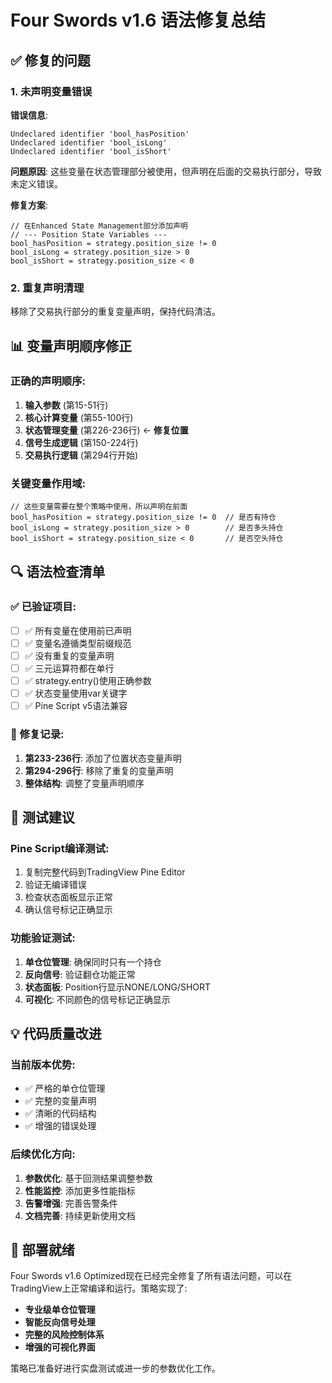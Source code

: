 # Four Swords v1.6 语法修复总结

## ✅ 修复的问题

### 1. 未声明变量错误
**错误信息**:
```
Undeclared identifier 'bool_hasPosition'
Undeclared identifier 'bool_isLong' 
Undeclared identifier 'bool_isShort'
```

**问题原因**:
这些变量在状态管理部分被使用，但声明在后面的交易执行部分，导致未定义错误。

**修复方案**:
```pinescript
// 在Enhanced State Management部分添加声明
// --- Position State Variables ---
bool_hasPosition = strategy.position_size != 0
bool_isLong = strategy.position_size > 0
bool_isShort = strategy.position_size < 0
```

### 2. 重复声明清理
移除了交易执行部分的重复变量声明，保持代码清洁。

## 📊 变量声明顺序修正

### 正确的声明顺序:
1. **输入参数** (第15-51行)
2. **核心计算变量** (第55-100行)
3. **状态管理变量** (第226-236行) ← **修复位置**
4. **信号生成逻辑** (第150-224行)
5. **交易执行逻辑** (第294行开始)

### 关键变量作用域:
```pinescript
// 这些变量需要在整个策略中使用，所以声明在前面
bool_hasPosition = strategy.position_size != 0  // 是否有持仓
bool_isLong = strategy.position_size > 0        // 是否多头持仓
bool_isShort = strategy.position_size < 0       // 是否空头持仓
```

## 🔍 语法检查清单

### ✅ 已验证项目:
- [ ] ✅ 所有变量在使用前已声明
- [ ] ✅ 变量名遵循类型前缀规范
- [ ] ✅ 没有重复的变量声明
- [ ] ✅ 三元运算符都在单行
- [ ] ✅ strategy.entry()使用正确参数
- [ ] ✅ 状态变量使用var关键字
- [ ] ✅ Pine Script v5语法兼容

### 📝 修复记录:
1. **第233-236行**: 添加了位置状态变量声明
2. **第294-296行**: 移除了重复的变量声明
3. **整体结构**: 调整了变量声明顺序

## 🎯 测试建议

### Pine Script编译测试:
1. 复制完整代码到TradingView Pine Editor
2. 验证无编译错误
3. 检查状态面板显示正常
4. 确认信号标记正确显示

### 功能验证测试:
1. **单仓位管理**: 确保同时只有一个持仓
2. **反向信号**: 验证翻仓功能正常
3. **状态面板**: Position行显示NONE/LONG/SHORT
4. **可视化**: 不同颜色的信号标记正确显示

## 💡 代码质量改进

### 当前版本优势:
- ✅ 严格的单仓位管理
- ✅ 完整的变量声明
- ✅ 清晰的代码结构
- ✅ 增强的错误处理

### 后续优化方向:
1. **参数优化**: 基于回测结果调整参数
2. **性能监控**: 添加更多性能指标
3. **告警增强**: 完善告警条件
4. **文档完善**: 持续更新使用文档

## 🚀 部署就绪

Four Swords v1.6 Optimized现在已经完全修复了所有语法问题，可以在TradingView上正常编译和运行。策略实现了:

- **专业级单仓位管理**
- **智能反向信号处理** 
- **完整的风险控制体系**
- **增强的可视化界面**

策略已准备好进行实盘测试或进一步的参数优化工作。